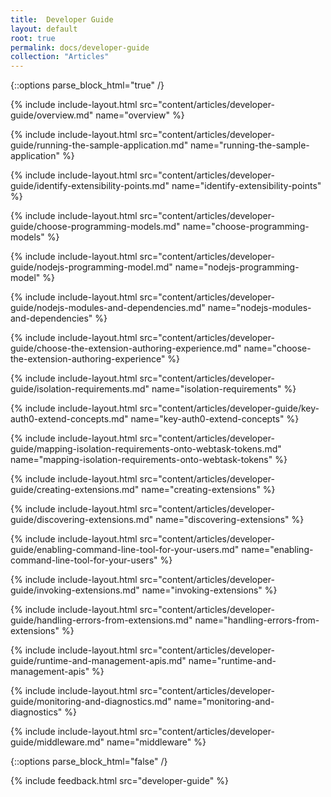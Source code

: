 ```yaml
---
title:  Developer Guide
layout: default
root: true
permalink: docs/developer-guide
collection: "Articles"
--- 
```


{::options parse_block_html="true" /}

{% include include-layout.html src="content/articles/developer-guide/overview.md" name="overview" %}

{% include include-layout.html src="content/articles/developer-guide/running-the-sample-application.md" name="running-the-sample-application" %}

{% include include-layout.html src="content/articles/developer-guide/identify-extensibility-points.md" name="identify-extensibility-points" %}

{% include include-layout.html src="content/articles/developer-guide/choose-programming-models.md" name="choose-programming-models" %}

{% include include-layout.html src="content/articles/developer-guide/nodejs-programming-model.md" name="nodejs-programming-model" %}

{% include include-layout.html src="content/articles/developer-guide/nodejs-modules-and-dependencies.md" name="nodejs-modules-and-dependencies" %}

{% include include-layout.html src="content/articles/developer-guide/choose-the-extension-authoring-experience.md" name="choose-the-extension-authoring-experience" %}

{% include include-layout.html src="content/articles/developer-guide/isolation-requirements.md" name="isolation-requirements" %}

{% include include-layout.html src="content/articles/developer-guide/key-auth0-extend-concepts.md" name="key-auth0-extend-concepts" %}

{% include include-layout.html src="content/articles/developer-guide/mapping-isolation-requirements-onto-webtask-tokens.md" name="mapping-isolation-requirements-onto-webtask-tokens" %}

{% include include-layout.html src="content/articles/developer-guide/creating-extensions.md" name="creating-extensions" %}

{% include include-layout.html src="content/articles/developer-guide/discovering-extensions.md" name="discovering-extensions" %}

{% include include-layout.html src="content/articles/developer-guide/enabling-command-line-tool-for-your-users.md" name="enabling-command-line-tool-for-your-users" %}

{% include include-layout.html src="content/articles/developer-guide/invoking-extensions.md" name="invoking-extensions" %}

{% include include-layout.html src="content/articles/developer-guide/handling-errors-from-extensions.md" name="handling-errors-from-extensions" %}

{% include include-layout.html src="content/articles/developer-guide/runtime-and-management-apis.md" name="runtime-and-management-apis" %}

{% include include-layout.html src="content/articles/developer-guide/monitoring-and-diagnostics.md" name="monitoring-and-diagnostics" %}

{% include include-layout.html src="content/articles/developer-guide/middleware.md" name="middleware" %}
 
{::options parse_block_html="false" /}

{% include feedback.html src="developer-guide" %}